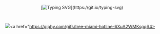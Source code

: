 <div align="center">
  
[![Typing SVG](https://readme-typing-svg.demolab.com?font=Fira+Code&size=20&pause=1000&lines=Hello+there!)](https://git.io/typing-svg)

</div>

<br>

<img src="https://giphy.com/embed/6XuA2WMKsgqS4"><a href="https://giphy.com/gifs/tree-miami-hotline-6XuA2WMKsgqS4></a>
